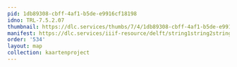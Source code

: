 ```yaml
---
pid: 1db89308-cbff-4af1-b5de-e9916cf18198
idno: TRL-7.5.2.07
thumbnail: https://dlc.services/thumbs/7/4/1db89308-cbff-4af1-b5de-e9916cf18198/full/400,339/0/default.jpg
manifest: https://dlc.services/iiif-resource/delft/string1string2string3/kaartenproject-2007/TRL-7.5.2.07
order: '534'
layout: map
collection: kaartenproject
---
```

